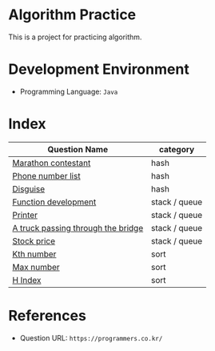# Algorithm Practice
This is a project for practicing algorithm.

# Development Environment
- Programming Language: `Java`

# Index
|Question Name|category|
|------|------|
|[Marathon contestant](./src/main/java/hash/marathonContestant)|hash|
|[Phone number list](./src/main/java/hash/phoneNumberList)|hash|
|[Disguise](./src/main/java/hash/disguise)|hash|
|[Function development](./src/main/java/stack/queue/functionDevelopment)|stack / queue|
|[Printer](./src/main/java/stack/queue/printer)|stack / queue|
|[A truck passing through the bridge](./src/main/java/stack/queue/truck)|stack / queue|
|[Stock price](./src/main/java/stack/queue/stockPrice)|stack / queue|
|[Kth number](./src/main/java/sort/kthNumber)|sort|
|[Max number](./src/main/java/sort/maxNumber)|sort|
|[H Index](./src/main/java/sort/hIndex)|sort|

# References
- Question URL: `https://programmers.co.kr/`